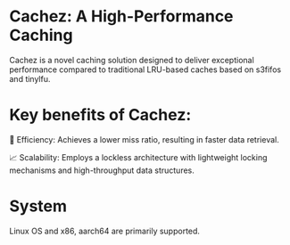 # Cachez: A High-Performance Caching
Cachez is a novel caching solution designed to deliver exceptional performance compared to traditional LRU-based caches based on s3fifos and tinylfu.

# Key benefits of Cachez:

🎯 Efficiency: Achieves a lower miss ratio, resulting in faster data retrieval.

📈 Scalability: Employs a lockless architecture with lightweight locking mechanisms and high-throughput data structures.

# System

Linux OS and x86, aarch64 are primarily supported.
